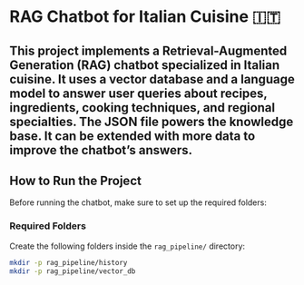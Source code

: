 #  RAG Chatbot for Italian Cuisine 🇮🇹

This project implements a **Retrieval-Augmented Generation (RAG) chatbot** specialized in Italian cuisine. It uses a vector database and a language model to answer user queries about recipes, ingredients, cooking techniques, and regional specialties.
The JSON file powers the knowledge base.
It can be extended with more data to improve the chatbot’s answers.
---

##  How to Run the Project

Before running the chatbot, make sure to set up the required folders:

###  Required Folders

Create the following folders inside the `rag_pipeline/` directory:

```bash
mkdir -p rag_pipeline/history
mkdir -p rag_pipeline/vector_db
